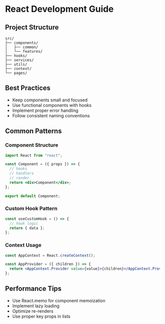 # React Development Guide

## Project Structure

```
src/
├── components/
│   ├── common/
│   └── features/
├── hooks/
├── services/
├── utils/
├── context/
└── pages/
```

## Best Practices

- Keep components small and focused
- Use functional components with hooks
- Implement proper error handling
- Follow consistent naming conventions

## Common Patterns

### Component Structure

```jsx
import React from "react";

const Component = ({ props }) => {
  // hooks
  // handlers
  // render
  return <div>Component</div>;
};

export default Component;
```

### Custom Hook Pattern

```jsx
const useCustomHook = () => {
  // hook logic
  return { data };
};
```

### Context Usage

```jsx
const AppContext = React.createContext();

const AppProvider = ({ children }) => {
  return <AppContext.Provider value={value}>{children}</AppContext.Provider>;
};
```

## Performance Tips

- Use React.memo for component memoization
- Implement lazy loading
- Optimize re-renders
- Use proper key props in lists

